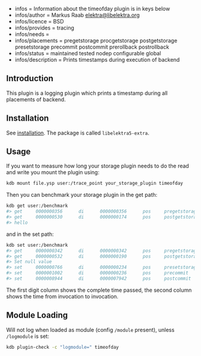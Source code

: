 - infos = Information about the timeofday plugin is in keys below
- infos/author = Markus Raab <elektra@libelektra.org>
- infos/licence = BSD
- infos/provides = tracing
- infos/needs =
- infos/placements = pregetstorage procgetstorage postgetstorage presetstorage precommit postcommit prerollback postrollback
- infos/status = maintained tested nodep configurable global
- infos/description = Prints timestamps during execution of backend

## Introduction

This plugin is a logging plugin which prints a timestamp during
all placements of backend.

## Installation

See [installation](/doc/INSTALL.md).
The package is called `libelektra5-extra`.

## Usage

If you want to measure how long your storage plugin needs to do the read
and write you mount the plugin using:

```sh
kdb mount file.ysp user:/trace_point your_storage_plugin timeofday
```

Then you can benchmark your storage plugin in the get path:

```sh
kdb get user:/benchmark
#> get     0000000356      di      0000000356      pos     pregetstorage
#> get     0000000530      di      0000000174      pos     postgetstorage
#> hello
```

and in the set path:

```sh
kdb set user:/benchmark
#> get     0000000342      di      0000000342      pos     pregetstorage
#> get     0000000532      di      0000000190      pos     postgetstorage
#> Set null value
#> set     0000000766      di      0000000234      pos     presetstorage
#> set     0000001002      di      0000000236      pos     precommit
#> set     0000008944      di      0000007942      pos     postcommit
```

The first digit column shows the complete time passed, the second column
shows the time from invocation to invocation.

## Module Loading

Will not log when loaded as module (config `/module` present), unless `/logmodule` is set:

```sh
kdb plugin-check -c "logmodule=" timeofday
```
